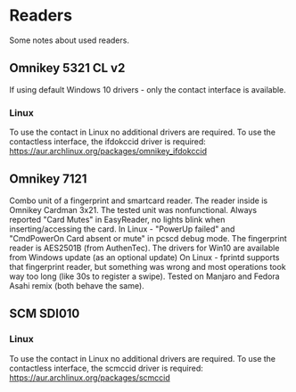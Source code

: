 # Readers
Some notes about used readers.
## Omnikey 5321 CL v2
If using default Windows 10 drivers - only the contact interface is available.

### Linux
To use the contact in Linux no additional drivers are required.
To use the contactless interface, the ifdokccid driver is required:
https://aur.archlinux.org/packages/omnikey_ifdokccid

## Omnikey 7121
Combo unit of a fingerprint and smartcard reader.
The reader inside is Omnikey Cardman 3x21. The tested unit was nonfunctional. Always reported "Card Mutes" in EasyReader, no lights blink when inserting/accessing the card. In Linux - "PowerUp failed" and "CmdPowerOn Card absent or mute" in pcscd debug mode.
The fingerprint reader is AES2501B (from AuthenTec). The drivers for Win10 are available from Windows update (as an optional update)
On Linux - fprintd supports that fingerprint reader, but something was wrong and most operations took way too long (like 30s to register a swipe). Tested on Manjaro and Fedora Asahi remix (both behave the same).

## SCM SDI010
### Linux
To use the contact in Linux no additional drivers are required.
To use the contactless interface, the scmccid driver is required:
https://aur.archlinux.org/packages/scmccid
